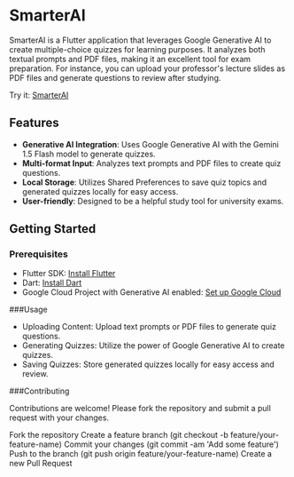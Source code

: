 # SmarterAI

SmarterAI is a Flutter application that leverages Google Generative AI to create multiple-choice quizzes for learning purposes. It analyzes both textual prompts and PDF files, making it an excellent tool for exam preparation. For instance, you can upload your professor's lecture slides as PDF files and generate questions to review after studying.

Try it: [SmarterAI](https://smarterai-29ddf.web.app)

## Features

- **Generative AI Integration**: Uses Google Generative AI with the Gemini 1.5 Flash model to generate quizzes.
- **Multi-format Input**: Analyzes text prompts and PDF files to create quiz questions.
- **Local Storage**: Utilizes Shared Preferences to save quiz topics and generated quizzes locally for easy access.
- **User-friendly**: Designed to be a helpful study tool for university exams.

## Getting Started

### Prerequisites

- Flutter SDK: [Install Flutter](https://flutter.dev/docs/get-started/install)
- Dart: [Install Dart](https://dart.dev/get-dart)
- Google Cloud Project with Generative AI enabled: [Set up Google Cloud](https://cloud.google.com/generative-ai)

###Usage

- Uploading Content: Upload text prompts or PDF files to generate quiz questions.
- Generating Quizzes: Utilize the power of Google Generative AI to create quizzes.
- Saving Quizzes: Store generated quizzes locally for easy access and review.
  
###Contributing

Contributions are welcome! Please fork the repository and submit a pull request with your changes.

Fork the repository
Create a feature branch (git checkout -b feature/your-feature-name)
Commit your changes (git commit -am 'Add some feature')
Push to the branch (git push origin feature/your-feature-name)
Create a new Pull Request

